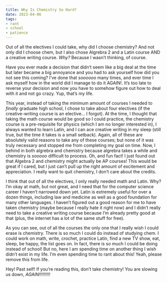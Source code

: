 ```yaml
---
title: Why Is Chemistry So Hard?
date: 2023-04-06
tags:
- rant
- school
- patience
---
```

Out of all the electives I could take, why did I choose chemistry? And not only did I choose chem, but I also chose Algrebra 2 and a Latin course AND a creative writing course. _Why?_ Because I wasn’t thinking, of course.

Have you ever made a decision that didn’t seem like a big deal at the time but later became a big annoyance and you had to ask yourself how did you not see this coming? I’ve done that _soooooo_ many times, and ever time I ask myself how in the world did I manage to do it AGAIN!. It’s too late to reverse your decision and now you have to somehow figure out how to deal with it and not go crazy. Yup, that’s my life.

This year, instead of taking the minimum amount of courses I needed to _finally_ graduate high school, I chose to take about four electives (if the creative-writing course is an elective... I forgot). At the time, I thought that taking the math course would be good so I could practice, the chemistry course is a pre-requisite for physics (which I am no longer interested in), I always wanted to learn Latin, and I can ace creative writing in my sleep (still true, but the time it takes is a small setback). Again, all of these are absolutely valid reasons to take any of these courses; but none of it was truly necessary and stopped me from completing my goal on time. Now, I behind in both algrebra and chemistry because algrebra takes a while and chemistry is _sooooo_ difficult to process. Oh, and fun fact! I just found out that Algebra 2 and chemistry might actually be AP courses! This would be great if I cared, but I just can’t pull up the right amount of excitement and appreciation. I really want to quit chemistry, I don’t care about the credits.

I think that out of all the electives, I only really needed math and Latin. Why? I’m okay at math, but not great, and I need that for the computer science career I haven’t narrowed down yet. Latin is extremely useful for over a dozen things, including law and medicine as well as a good foundation for many other languages. I haven’t figured out a good reason for me to have taken chemistry (maybe because I really hate it right now) and I didn’t really need to take a creative writing course because I’m already pretty good at that (plus, the internet has a lot of the same stuff for free).

As you can see, out of all the courses the only one that I really wish I could erase is chemistry. There is so much I could do instead of studying chem. I could work on math, write, crochet, practice Latin, find a new TV show, eat, sleep, be happy, the list goes on. In fact, there is so much I could be doing instead of school! But no, here I am spending time on another thing I wish didn’t exist in my life. I’m even spending time to rant about this! Yeah, please remove this from life.

Hey! Past self! If you’re reading this, don’t take chemistry! You are slowing us down, _AGAIN!!!!!!!!!_
